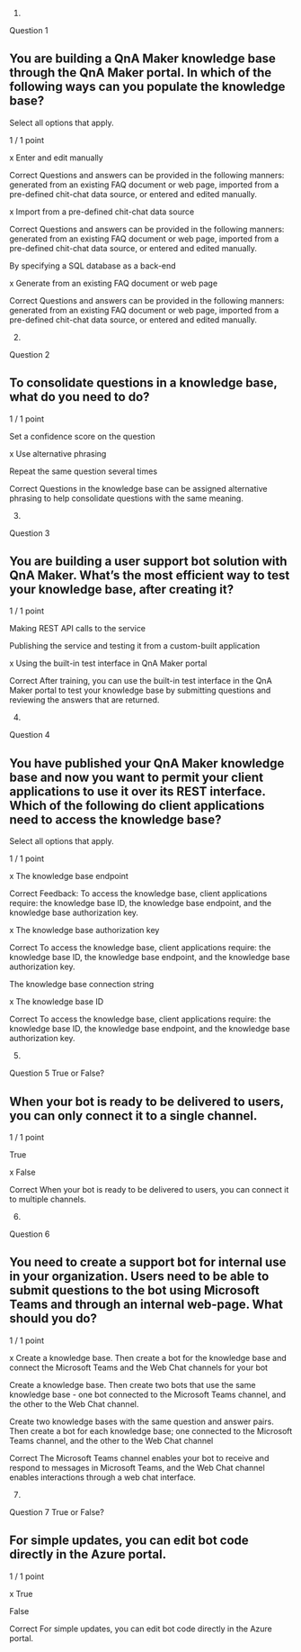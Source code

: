 1.
Question 1
## You are building a QnA Maker knowledge base through the QnA Maker portal. In which of the following ways can you populate the knowledge base?

Select all options that apply.

1 / 1 point

x Enter and edit manually

Correct
Questions and answers can be provided in the following manners: generated from an existing FAQ document or web page, imported from a pre-defined chit-chat data source, or entered and edited manually.


x Import from a pre-defined chit-chat data source

Correct
Questions and answers can be provided in the following manners: generated from an existing FAQ document or web page, imported from a pre-defined chit-chat data source, or entered and edited manually.


By specifying a SQL database as a back-end


x Generate from an existing FAQ document or web page

Correct
Questions and answers can be provided in the following manners: generated from an existing FAQ document or web page, imported from a pre-defined chit-chat data source, or entered and edited manually.

2.
Question 2
## To consolidate questions in a knowledge base, what do you need to do?

1 / 1 point

Set a confidence score on the question


x Use alternative phrasing


Repeat the same question several times 

Correct
Questions in the knowledge base can be assigned alternative phrasing to help consolidate questions with the same meaning.

3.
Question 3
## You are building a user support bot solution with QnA Maker. What’s the most efficient way to test your knowledge base, after creating it?

1 / 1 point

Making REST API calls to the service


Publishing the service and testing it from a custom-built application


x Using the built-in test interface in QnA Maker portal

Correct
After training, you can use the built-in test interface in the QnA Maker portal to test your knowledge base by submitting questions and reviewing the answers that are returned.

4.
Question 4
## You have published your QnA Maker knowledge base and now you want to permit your client applications to use it over its REST interface. Which of the following do client applications need to access the knowledge base?

Select all options that apply.

1 / 1 point

x The knowledge base endpoint

Correct
Feedback: To access the knowledge base, client applications require: the knowledge base ID, the knowledge base endpoint, and the knowledge base authorization key.


x The knowledge base authorization key

Correct
To access the knowledge base, client applications require: the knowledge base ID, the knowledge base endpoint, and the knowledge base authorization key.


The knowledge base connection string


x The knowledge base ID

Correct
To access the knowledge base, client applications require: the knowledge base ID, the knowledge base endpoint, and the knowledge base authorization key.

5.
Question 5
True or False?

## When your bot is ready to be delivered to users, you can only connect it to a single channel.

1 / 1 point

True


x False

Correct
When your bot is ready to be delivered to users, you can connect it to multiple channels.

6.
Question 6
## You need to create a support bot for internal use in your organization. Users need to be able to submit questions to the bot using Microsoft Teams and through an internal web-page. What should you do?

1 / 1 point

x Create a knowledge base. Then create a bot for the knowledge base and connect the Microsoft Teams and the Web Chat channels for your bot


Create a knowledge base. Then create two bots that use the same knowledge base - one bot connected to the Microsoft Teams channel, and the other to the Web Chat channel.


Create two knowledge bases with the same question and answer pairs. Then create a bot for each knowledge base; one connected to the Microsoft Teams channel, and the other to the Web Chat channel

Correct
The Microsoft Teams channel enables your bot to receive and respond to messages in Microsoft Teams, and the Web Chat channel enables interactions through a web chat interface.

7.
Question 7
True or False?

## For simple updates, you can edit bot code directly in the Azure portal.

1 / 1 point

x True 


False

Correct
For simple updates, you can edit bot code directly in the Azure portal.